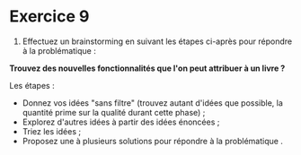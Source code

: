# Exercice 9

1. Effectuez un brainstorming en suivant les étapes ci-après pour répondre à la problématique :

**Trouvez des nouvelles fonctionnalités que l'on peut attribuer à un livre ?**

Les étapes :
- Donnez vos idées "sans filtre" (trouvez autant d'idées que possible, la quantité prime sur la qualité durant cette phase) ;
- Explorez d'autres idées à partir des idées énoncées ;
- Triez les idées ;
- Proposez une à plusieurs solutions pour répondre à la problématique .